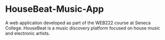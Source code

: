 # HouseBeat-Music-App
A web application developed as part of the WEB222 course at Seneca College. HouseBeat is a music discovery platform focused on house music and electronic artists.
